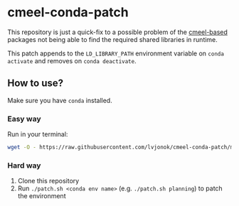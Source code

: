# cmeel-conda-patch

This repository is just a quick-fix to a possible problem of the [cmeel-based]() packages not being able to find the required shared libraries in runtime.

This patch appends to the `LD_LIBRARY_PATH` environment variable on `conda activate` and removes on `conda deactivate`.

## How to use?

Make sure you have `conda` installed.

### Easy way

Run in your terminal:

```bash
wget -O - https://raw.githubusercontent.com/lvjonok/cmeel-conda-patch/master/patch.sh | bash -s <conda env name>
```

### Hard way

1. Clone this repository
2. Run `./patch.sh <conda env name>` (e.g. `./patch.sh planning`) to patch the environment
